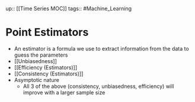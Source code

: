 up:: [[Time Series MOC]]
tags:: #Machine_Learning 
# Point Estimators
-  An estimator is a formula we use to extract information from the data to guess the parameters
- [[Unbiasedness]]
- [[Efficiency (Estimators)]]
- [[Consistency (Estimators)]]
- Asymptotic nature
	- All 3 of the above (consistency, unbiasedness, efficiency) will improve with a larger sample size